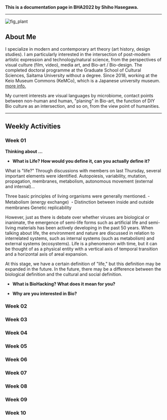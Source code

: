 **This is a documentation page in BHA2022 by Shiho Hasegawa.**

___


![fig_plant](https://user-images.githubusercontent.com/100834944/156968710-2bcdf01e-42b2-482b-83fd-6b1d176b8396.jpg)



## About Me
I specialize in modern and contemporary art theory (art history, design studies). I am particularly interested in the intersection of post-modern artistic expression and technology/natural science, from the perspectives of visual culture (film, video), media art, and Bio-art / Bio-design. The completed doctoral programme at the Graduate School of Cultural Sciences, Saitama University without a degree. Since 2018, working at the Keio Museum Commons (KeMCo), which is a Japanese university museum.
[more info.](https://researchmap.jp/s-hasegawa?lang=en)

My current interests are visual languages by microbiome, contact points between non-human and human, "planing" in Bio-art, the function of DIY Bio culture as an intersection, and so on, from the view point of humanities.

___


## Weekly Activities

### Week 01
**Thinking about ...**
* **What is Life? How would you define it, can you actually define it?**

What is "life?" Through discussions with members on last Thursday, several important elements were identified.
Autopoiesis, variability, mutation, propagation, membranes, metabolism, autonomous movement (external and internal)...

Three basic principles of living organisms were generally mentioned.
-Metabolism (energy exchange)
・Distinction between inside and outside membranes
Genetic replicability

However, just as there is debate over whether viruses are biological or inanimate, the emergence of semi-life forms such as artificial life and semi-living materials has been actively developing in the past 50 years.
When talking about life, the environment and nature are discussed in relation to interrelated systems, such as internal systems (such as metabolism) and external systems (ecosystems).
Life is a phenomenon with time, but it can be thought of as a physical entity with a vertical axis of temporal transition and a horizontal axis of areal expansion.

At this stage, we have a certain definition of "life," but this definition may be expanded in the future.
In the future, there may be a difference between the biological definition and the cultural and social definition.

* **What is BioHacking? What does it mean for you?**



* **Why are you interested in Bio?**



### Week 02
### Week 03
### Week 04
### Week 05
### Week 06
### Week 07
### Week 08
### Week 09
### Week 10
